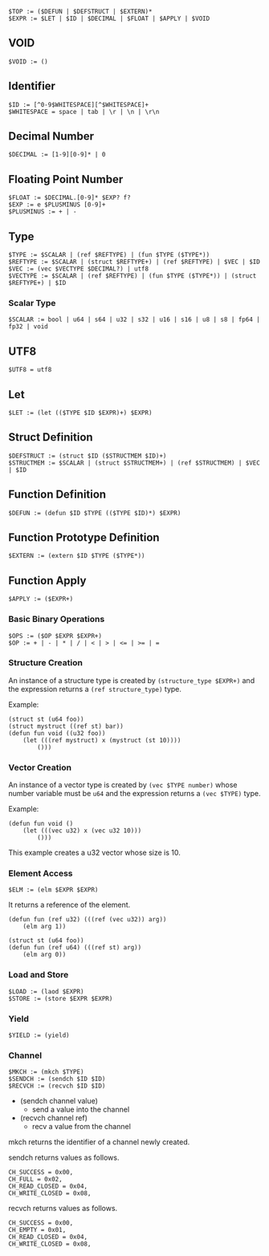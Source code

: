 
```
$TOP := ($DEFUN | $DEFSTRUCT | $EXTERN)*
$EXPR := $LET | $ID | $DECIMAL | $FLOAT | $APPLY | $VOID
```

## VOID

```
$VOID := ()
```

## Identifier

```
$ID := [^0-9$WHITESPACE][^$WHITESPACE]+
$WHITESPACE = space | tab | \r | \n | \r\n
```

## Decimal Number

```
$DECIMAL := [1-9][0-9]* | 0
```

## Floating Point Number

```
$FLOAT := $DECIMAL.[0-9]* $EXP? f?
$EXP := e $PLUSMINUS [0-9]+
$PLUSMINUS := + | -
```

## Type

```
$TYPE := $SCALAR | (ref $REFTYPE) | (fun $TYPE ($TYPE*))
$REFTYPE := $SCALAR | (struct $REFTYPE+) | (ref $REFTYPE) | $VEC | $ID
$VEC := (vec $VECTYPE $DECIMAL?) | utf8
$VECTYPE := $SCALAR | (ref $REFTYPE) | (fun $TYPE ($TYPE*)) | (struct $REFTYPE+) | $ID
```

### Scalar Type

```
$SCALAR := bool | u64 | s64 | u32 | s32 | u16 | s16 | u8 | s8 | fp64 | fp32 | void
```

## UTF8

```
$UTF8 = utf8
```

## Let

```
$LET := (let (($TYPE $ID $EXPR)+) $EXPR)
```

## Struct Definition

```
$DEFSTRUCT := (struct $ID ($STRUCTMEM $ID)+)
$STRUCTMEM := $SCALAR | (struct $STRUCTMEM+) | (ref $STRUCTMEM) | $VEC | $ID
```

## Function Definition

```
$DEFUN := (defun $ID $TYPE (($TYPE $ID)*) $EXPR)
```

## Function Prototype Definition

```
$EXTERN := (extern $ID $TYPE ($TYPE*))
```

## Function Apply

```
$APPLY := ($EXPR+)
```

### Basic Binary Operations

```
$OPS := ($OP $EXPR $EXPR+)
$OP := + | - | * | / | < | > | <= | >= | =
```

### Structure Creation

An instance of a structure type is created by ```(structure_type $EXPR+)``` and the expression returns
a ```(ref structure_type)``` type.

Example:
```
(struct st (u64 foo))
(struct mystruct ((ref st) bar))
(defun fun void ((u32 foo))
    (let (((ref mystruct) x (mystruct (st 10))))
        ()))
```

### Vector Creation

An instance of a vector type is created by ```(vec $TYPE number)``` whose number variable must be ```u64``` and the expression returns a ```(vec $TYPE)``` type.

Example:
```
(defun fun void ()
    (let (((vec u32) x (vec u32 10)))
        ()))
```
This example creates a u32 vector whose size is 10.

### Element Access

```
$ELM := (elm $EXPR $EXPR)
```

It returns a reference of the element.

```
(defun fun (ref u32) (((ref (vec u32)) arg))
    (elm arg 1))
```

```
(struct st (u64 foo))
(defun fun (ref u64) (((ref st) arg))
    (elm arg 0))
```

### Load and Store

```
$LOAD := (laod $EXPR)
$STORE := (store $EXPR $EXPR)
```

### Yield

```
$YIELD := (yield)
```

### Channel

```
$MKCH := (mkch $TYPE)
$SENDCH := (sendch $ID $ID)
$RECVCH := (recvch $ID $ID)
```

- (sendch channel value)
  - send a value into the channel
- (recvch channel ref)
  - recv a value from the channel

mkch returns the identifier of a channel newly created.

sendch returns values as follows.

```
CH_SUCCESS = 0x00,
CH_FULL = 0x02,
CH_READ_CLOSED = 0x04,
CH_WRITE_CLOSED = 0x08,
```

recvch returns values as follows.

```
CH_SUCCESS = 0x00,
CH_EMPTY = 0x01,
CH_READ_CLOSED = 0x04,
CH_WRITE_CLOSED = 0x08,
```